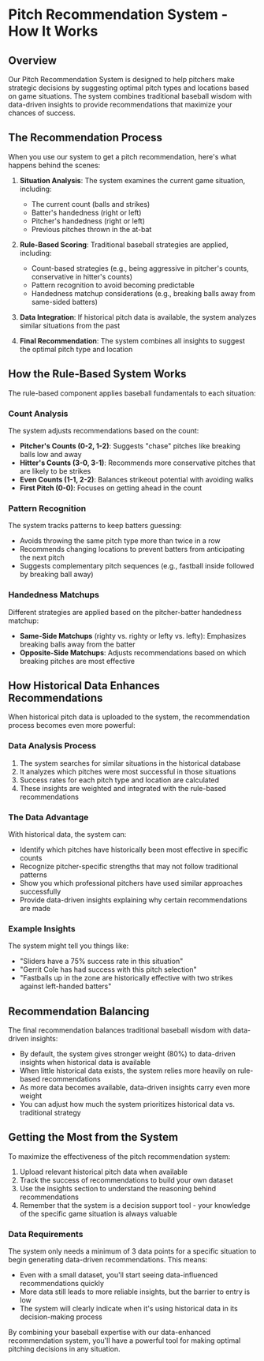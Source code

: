 
# Pitch Recommendation System - How It Works

## Overview

Our Pitch Recommendation System is designed to help pitchers make strategic decisions by suggesting optimal pitch types and locations based on game situations. The system combines traditional baseball wisdom with data-driven insights to provide recommendations that maximize your chances of success.

## The Recommendation Process

When you use our system to get a pitch recommendation, here's what happens behind the scenes:

1. **Situation Analysis**: The system examines the current game situation, including:
   - The current count (balls and strikes)
   - Batter's handedness (right or left)
   - Pitcher's handedness (right or left)
   - Previous pitches thrown in the at-bat

2. **Rule-Based Scoring**: Traditional baseball strategies are applied, including:
   - Count-based strategies (e.g., being aggressive in pitcher's counts, conservative in hitter's counts)
   - Pattern recognition to avoid becoming predictable
   - Handedness matchup considerations (e.g., breaking balls away from same-sided batters)

3. **Data Integration**: If historical pitch data is available, the system analyzes similar situations from the past

4. **Final Recommendation**: The system combines all insights to suggest the optimal pitch type and location

## How the Rule-Based System Works

The rule-based component applies baseball fundamentals to each situation:

### Count Analysis
The system adjusts recommendations based on the count:
- **Pitcher's Counts (0-2, 1-2)**: Suggests "chase" pitches like breaking balls low and away
- **Hitter's Counts (3-0, 3-1)**: Recommends more conservative pitches that are likely to be strikes
- **Even Counts (1-1, 2-2)**: Balances strikeout potential with avoiding walks
- **First Pitch (0-0)**: Focuses on getting ahead in the count

### Pattern Recognition
The system tracks patterns to keep batters guessing:
- Avoids throwing the same pitch type more than twice in a row
- Recommends changing locations to prevent batters from anticipating the next pitch
- Suggests complementary pitch sequences (e.g., fastball inside followed by breaking ball away)

### Handedness Matchups
Different strategies are applied based on the pitcher-batter handedness matchup:
- **Same-Side Matchups** (righty vs. righty or lefty vs. lefty): Emphasizes breaking balls away from the batter
- **Opposite-Side Matchups**: Adjusts recommendations based on which breaking pitches are most effective

## How Historical Data Enhances Recommendations

When historical pitch data is uploaded to the system, the recommendation process becomes even more powerful:

### Data Analysis Process
1. The system searches for similar situations in the historical database
2. It analyzes which pitches were most successful in those situations
3. Success rates for each pitch type and location are calculated
4. These insights are weighted and integrated with the rule-based recommendations

### The Data Advantage
With historical data, the system can:
- Identify which pitches have historically been most effective in specific counts
- Recognize pitcher-specific strengths that may not follow traditional patterns
- Show you which professional pitchers have used similar approaches successfully
- Provide data-driven insights explaining why certain recommendations are made

### Example Insights
The system might tell you things like:
- "Sliders have a 75% success rate in this situation"
- "Gerrit Cole has had success with this pitch selection"
- "Fastballs up in the zone are historically effective with two strikes against left-handed batters"

## Recommendation Balancing

The final recommendation balances traditional baseball wisdom with data-driven insights:
- By default, the system gives stronger weight (80%) to data-driven insights when historical data is available
- When little historical data exists, the system relies more heavily on rule-based recommendations
- As more data becomes available, data-driven insights carry even more weight
- You can adjust how much the system prioritizes historical data vs. traditional strategy

## Getting the Most from the System

To maximize the effectiveness of the pitch recommendation system:
1. Upload relevant historical pitch data when available
2. Track the success of recommendations to build your own dataset
3. Use the insights section to understand the reasoning behind recommendations
4. Remember that the system is a decision support tool - your knowledge of the specific game situation is always valuable

### Data Requirements
The system only needs a minimum of 3 data points for a specific situation to begin generating data-driven recommendations. This means:
- Even with a small dataset, you'll start seeing data-influenced recommendations quickly
- More data still leads to more reliable insights, but the barrier to entry is low
- The system will clearly indicate when it's using historical data in its decision-making process

By combining your baseball expertise with our data-enhanced recommendation system, you'll have a powerful tool for making optimal pitching decisions in any situation.
